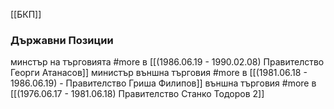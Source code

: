 [[БКП]]

### Държавни Позиции
минстър на търговията #more в [[(1986.06.19 - 1990.02.08) Правителство Георги Атанасов]]
министър външна търговия #more в [[(1981.06.18 - 1986.06.19) - Правителство Гриша Филипов]]
външна търговия #more в [[(1976.06.17 - 1981.06.18) Правителство Станко Тодоров 2]]